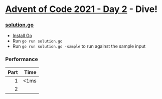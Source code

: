 # [Advent of Code 2021 - Day 2](https://adventofcode.com/2021/day/2) - Dive!

### [solution.go](./solution.go)
- [Install Go](https://go.dev/doc/install)
- Run `go run solution.go`
- Run `go run solution.go -sample` to run against the sample input

### Performance

| Part | Time |
| ---: | ---: |
|    1 | <1ms |
|    2 |      |
